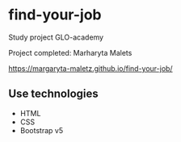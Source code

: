 # find-your-job
Study project GLO-academy

Project completed: Marharyta Malets

https://margaryta-maletz.github.io/find-your-job/

## Use technologies
- HTML
- CSS
- Bootstrap v5
